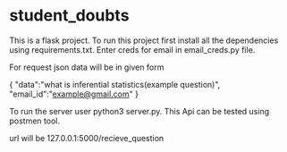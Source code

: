 # student_doubts

This is a flask project. To run this project first install all the dependencies using requirements.txt.
Enter creds for email in email_creds.py file. 

For request json data will be in given form

{
	"data":"what is inferential statistics(example question)",
	"email_id":"example@gmail.com"
}

To run the server user python3 server.py.
This Api can be tested using postmen tool. 

url will be 127.0.0.1:5000/recieve_question
